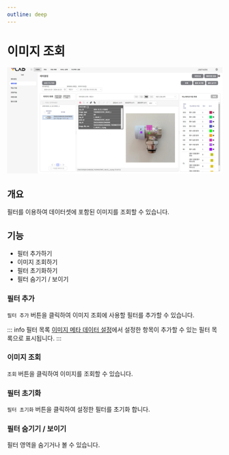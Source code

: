 ```yaml
---
outline: deep
---
```


# 이미지 조회

![이미지 조회](/public/ko/labeling/labeling-search.png)


## 개요
필터를 이용하여 데이터셋에 포함된 이미지를 조회할 수 있습니다.


## 기능
- 필터 추가하기
- 이미지 조회하기
- 필터 초기화하기
- 필터 숨기기 / 보이기  

### 필터 추가  
`필터 추가` 버튼을 클릭하여 이미지 조회에 사용할 필터를 추가할 수 있습니다.  

::: info 필터 목록
[이미지 메타 데이터 설정](./project-settings-image-meta)에서 설정한 항목이 추가할 수 있는 필터 목록으로 표시됩니다.
:::

### 이미지 조회  
`조회` 버튼을 클릭하여 이미지를 조회할 수 있습니다.

### 필터 초기화  
`필터 초기화` 버튼을 클릭하여 설정한 필터를 초기화 합니다.

### 필터 숨기기 / 보이기  
필터 영역을 숨기거나 볼 수 있습니다.

